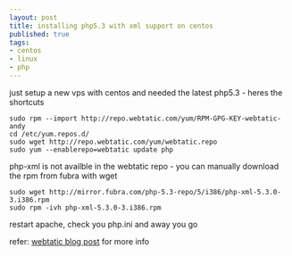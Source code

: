 ```yaml
--- 
layout: post
title: installing php5.3 with xml support on centos
published: true
tags: 
- centos
- linux
- php
---
```


just setup a new vps with centos and needed the latest php5.3 - heres the shortcuts

``` shell
sudo rpm --import http://repo.webtatic.com/yum/RPM-GPG-KEY-webtatic-andy
cd /etc/yum.repos.d/
sudo wget http://repo.webtatic.com/yum/webtatic.repo
sudo yum --enablerepo=webtatic update php
```

php-xml is not availble in the webtatic repo - you can manually download the rpm from fubra with wget

``` shell
sudo wget http://mirror.fubra.com/php-5.3-repo/5/i386/php-xml-5.3.0-3.i386.rpm
sudo rpm -ivh php-xml-5.3.0-3.i386.rpm
```

restart apache, check you php.ini and away you go

refer: [webtatic blog post](http://www.webtatic.com/blog/2009/06/php-530-on-centos-5/) for more info
